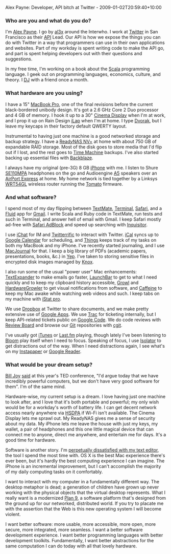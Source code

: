 Alex Payne: Developer, API bitch at Twitter - 2009-01-02T20:59:40+10:00

### Who are you and what do you do?

I'm [Alex Payne](http://al3x.net/ "Alex's website."). I go by [al3x](http://twitter.com/al3x "Alex's Twitter account.") around the Interwho. I work at [Twitter](http://twitter.com/ "Micro-blogging FTW.") in San Francisco as their [API](http://apiwiki.twitter.com/ "The Twitter API Wiki.") Lead. Our API is how we expose the things you can do with Twitter in a way that programmers can use in their own applications and websites. Part of my workday is spent writing code to make the API go, and part is spent helping developers out with their questions and suggestions.

In my free time, I'm working on a book about the [Scala](http://scala-lang.org/ "The Scala language.") programming language. I geek out on programming languages, economics, culture, and theory. I [DJ](http://seriousdjs.net/ "Alex and Craig are serious.") with a friend once a month.

### What hardware are you using?

I have a 15" [MacBook Pro][macbook-pro], one of the final revisions before the current black-bordered unibody design. It's got a 2.6 GHz Core 2 Duo processor and 4 GB of memory. I hook it up to a 30" [Cinema Display][cinema-display] when I'm at work, and I prop it up on Rain Design [iLap][] when I'm at home. I type [Dvorak](http://en.wikipedia.org/wiki/Dvorak_Simplified_Keyboard "The Dvorak keyboard layout."), but I leave my keycaps in their factory default QWERTY layout.

Instrumental to having just one machine is a good networked storage and backup strategy. I have a [ReadyNAS NV+][readynas-nv-plus] at home with about 750 GB of expandable RAID storage. Most of the disk goes to store media that I'd flip out if I lost, and the rest goes to [Time Machine][time-machine] backups. I've also started backing up essential files with [Backblaze][].

I always have my original (pre-3G) 8 GB [iPhone][] with me. I listen to Shure [SE110MPA][] headphones on the go and Audioengine [A5][] speakers over an [AirPort Express][airport-express] at home. My home network is tied together by a Linksys [WRT54GL][] wireless router running the [Tomato][] firmware.

### And what software?

I spend most of my day flipping between [TextMate][], [Terminal][], [Safari][], and a [Fluid][] app for [Gmail][]. I write Scala and Ruby code in TextMate, run tests and such in Terminal, and answer hell of email with Gmail. I keep Safari mostly ad-free with [Safari AdBlock][safari-adblock] and speed up searching with [Inquisitor][].

I use [iChat][] for IM and [Twitterrific][] to interact with Twitter. [iCal][] syncs up to [Google Calendar][google-calendar] for scheduling, and [Things][] keeps track of my tasks on both my MacBook and my iPhone. I've recently started journaling, and I use [MacJournal][] for that. I keep a big library of PDFs (academic papers, presentations, books, &c.) in [Yep][]. I've taken to storing sensitive files in encrypted disk images managed by [Knox][].

I also run some of the usual "power user" Mac enhancements: [TextExpander][] to make emails go faster, [LaunchBar][] to get to what I need quickly and to keep my clipboard history accessible, [Growl][] and [HardwareGrowler][] to get visual notifications from software, and [Caffeine][] to keep my Mac awake while watching web videos and such. I keep tabs on my machine with [iStat pro][istat-pro].

We use [Dropbox][] at Twitter to share documents, and we make pretty extensive use of [Google Apps][google-apps]. We use [Trac][] for ticketing internally, but I keep API-related tickets public on [Google Code](http://code.google.com/p/twitter-api/issues/list "The Twitter API issue list."). We do code reviews with [Review Board][review-board] and browse our [Git][] repositories with [cgit][].

I've usually got [iTunes][] or [Last.fm][] playing, though lately I've been listening to [Bloom][bloom-iphone] play itself when I need to focus. Speaking of focus, I use [Isolator][] to get distractions out of the way. When I need distractions again, I see what's on my [Instapaper][] or [Google Reader][google-reader].

### What would be your dream setup?

[Bill Joy](http://en.wikipedia.org/wiki/Bill_Joy "Bill Joy's page on Wikipedia.") [said](http://www.youtube.com/watch?v=LN2shXeJNz8&feature=channel_page "A video of Bill Joy at the TED conference.") at this year's TED conference, "I'd argue today that we have incredibly powerful computers, but we don't have very good software for them". I'm of the same mind.

Hardware-wise, my current setup is a dream. I love having just one machine to look after, and I love that it's both portable and powerful; my only wish would be for a workday's worth of battery life. I can get decent network access nearly anywhere via [HSDPA](http://www.wireless.att.com/businesscenter/broadbandconnect_b2b/?_requestid=42465 "Information on AT&T's HSDPA offerings.") if Wi-Fi isn't available. The Cinema Display lets me sprawl out. My ReadyNAS gives me a sense of security about my data. My iPhone lets me leave the house with just my keys, my wallet, a pair of headphones and this one little magical device that can connect me to anyone, direct me anywhere, and entertain me for days. It's a good time for hardware.

Software is another story. I'm [perpetually dissatisfied with my text editor](http://al3x.net/2008/10/22/on-flight-to-old-text-editors.html "Alex's post on text editors."), the tool I spend the most time with. OS X is the best Mac experience there's ever been, but it's hardly the best computing experience I can imagine. The iPhone is an incremental improvement, but I can't accomplish the majority of my daily computing tasks on it comfortably.

I want to interact with my computer in a fundamentally different way. The desktop metaphor is dead; a generation of children have grown up never working with the physical objects that the virtual desktop represents. What I really want is a modernized [Plan 9][plan-9], a software platform that's designed from the ground up for our networked, distributed world. If you try to placate me with the assertion that the Web is this new operating system I will become violent.

I want better software: more usable, more accessible, more open, more secure, more integrated, more seamless. I want a better software development experience. I want better programming languages with better development toolkits. Fundamentally, I want better abstractions for the same computation I can do today with all that lovely hardware.

[macbook-pro]: http://www.apple.com/macbookpro/ "The popular Intel-based Mac laptop."
[cinema-display]: http://www.apple.com/displays/cinema/ "The LCD display line."
[ilap]: http://www.raindesigninc.com/ilap.html "Laptop stand."
[readynas-nv-plus]: http://www.readynas.com/?cat=4 "A backup/storage solution."
[time-machine]: http://www.apple.com/macosx/features/timemachine.html "Backup software for the masses, included with Mac OS X 10.5."
[backblaze]: http://backblaze.com/internet-backup.html "Online backup."
[iphone]: http://www.apple.com/iphone/ "C'mon, you know what this is."
[se110mpa]: http://store.shure.com/store/shure/en_US/DisplayProductDetailsPage/productID.106610400 "Sound-isolating headphones."
[a5]: http://www.audioengineusa.com/a5_home.php "Tiny but powerful speakers."
[airport-express]: http://www.apple.com/airportexpress/ "A small wireless access point."
[wrt54gl]: http://www.linksysbycisco.com/us/en/products/WRT54GL "A Linux-based Wireless Broadband router."
[tomato]: http://polarcloud.com/tomato/ "Replacement firmware for the Linksys WRT54GL."
[textmate]: http://macromates.com/ "A very popular text editor for the Mac."
[terminal]: http://www.apple.com/macosx/technology/unix.html "The console application for OS X."
[safari]: http://www.apple.com/safari/ "A fast web browser."
[fluid]: http://fluidapp.com/ "A WebKit-based application for creating Site Specific Browsers."
[gmail]: http://mail.google.com/ "Web-based email."
[safari-adblock]: http://burgersoftware.com/en/safariadblock "Just like the name says."
[inquisitor]: http://inquisitorx.com/ "Learning search engine helper."
[ichat]: http://www.apple.com/macosx/features/ichat.html "An AIM/Jabber client included with Mac OS X."
[twitterrific]: http://iconfactory.com/software/twitterrific "A popular Twitter Mac client."
[ical]: http://www.apple.com/macosx/features/300.html#ical "Calendaring software included with Mac OS X."
[google-calendar]: http://calendar.google.com/ "A web-based calendar client."
[things]: http://culturedcode.com/things/ "A popular task management application for the Mac."
[macjournal]: http://marinersoftware.com/sitepage.php?page=85 "A life journal application for the Mac."
[yep]: http://yepthat.com/yep/ "A Mac application for storing your PDF documents."
[knox]: http://knoxformac.com/ "A Mac application for creating and easily mounting secure disk images."
[textexpander]: http://smileonmymac.com/TextExpander/ "A Mac app for adding custom abbreviations for often-used text."
[launchbar]: http://obdev.at/products/launchbar/ "An application launcher and data manager for the Mac."
[growl]: http://growl.info/ "A notification system for Mac OS X."
[hardwaregrowler]: http://growl.info/documentation/hardwaregrowler.php "A Growl-based utility for notifying you when devices are connected/disconnected."
[caffeine]: http://lightheadsw.com/caffeine/ "A Mac menubar application to keep your computer awake."
[istat-pro]: http://islayer.com/apps/istatpro/ "A Mac application for monitoring your CPU, memory, disks and so on."
[dropbox]: http://getdropbox.com/ "Online syncing and storage."
[google-apps]: http://google.com/apps/intl/en/business/ "A hosted solution for email, calendaring and more."
[trac]: http://trac.edgewall.org/ "A web-based wiki and issue tracking system for developers."
[review-board]: http://www.review-board.org/ "A web-based code review system."
[git]: http://git-scm.com/ "A version control system."
[cgit]: http://hjemli.net/git/cgit/ "A Git repository viewer."
[itunes]: http://www.apple.com/itunes/ "The infamous jukebox application."
[last.fm]: http://last.fm/ "An online radio/tool for tracking your listening habits."
[bloom-iphone]: http://generativemusic.com/ "An ambient musician machine/artwork iPhone application."
[isolator]: http://www.willmore.eu/software/isolator/ "A Mac application designed to help you focus on a single task."
[instapaper]: http://instapaper.com/ "A web tool for saving pages to read later."
[google-reader]: http://reader.google.com/ "A web-based feed reader."
[plan-9]: http://plan9.bell-labs.com/plan9/ "A distributed operating system."
